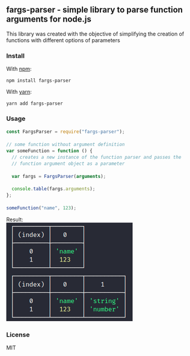 ## fargs-parser - simple library to parse function arguments for node.js

This library was created with the objective of simplifying the creation of functions with different options of parameters

### Install

With [npm](https://npmjs.org/):

```shell
npm install fargs-parser
```

With [yarn](https://yarnpkg.com/en/):

```shell
yarn add fargs-parser
```

### Usage

```js
const FargsParser = require("fargs-parser");

// some function without argument definition
var someFunction = function () {
  // creates a new instance of the function parser and passes the
  // function argument object as a parameter

  var fargs = FargsParser(arguments);

  console.table(fargs.arguments);
};

someFunction("name", 123);
```

<span> Result: </span> <br />
![example](https://github.com/vivianeflowt/fargs-parser/blob/main/examples/example.png)

### License

MIT

